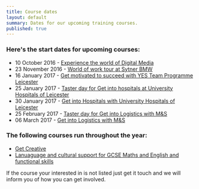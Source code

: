 ```yaml
---
title: Course dates
layout: default
summary: Dates for our upcoming training courses.
published: true
---
```


### Here's the start dates for upcoming courses:

- 10 October 2016 - [Experience the world of Digital Media](/what-you-can-do/experience-the-world-of-digital-media)
- 23 November 2016 - [World of work tour at Sytner BMW](/what-you-can-do/explore-the-world-of-work)
- 16 January 2017 - [Get motivated to succeed with YES Team Programme Leicester](/what-you-can-do/get-motivated-to-succeed)
- 25 January 2017 - [Taster day for Get into hospitals at University Hospitals of Leicester](/what-you-can-do/get-hands-on-experience-and-access-to-jobs)
- 30 January 2017 - [Get into Hospitals with University Hospitals of Leicester](/what-you-can-do/get-hands-on-experience-and-access-to-jobs)
- 25 February 2017 - [Taster day for Get into Logistics with M&S](/what-you-can-do/get-hands-on-experience-and-access-to-jobs)
- 06 March 2017 - [Get into Logistics with M&S](/what-you-can-do/get-hands-on-experience-and-access-to-jobs)

### The following courses run throughout the year:

- [Get Creative](/what-you-can-do/get-creative)
- [Lanuaguage and cultural support for GCSE Maths and English and functional skills](/what-you-can-do/yes-specialised-support-services)


If the course your interested in is not listed just get it touch and we will inform you of how you can get involved.